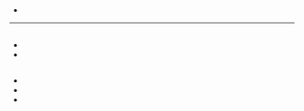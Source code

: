 # 

## 

[]()





## 













































































































## 



- 

---





























## 

[]()[]()



- 

- 

## 

- []()
- []()
- []()

